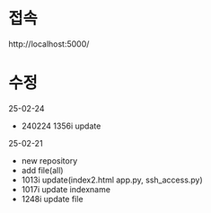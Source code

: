 # 접속
http://localhost:5000/

# 수정
25-02-24
- 240224 1356i update

25-02-21
- new repository
- add file(all)
- 1013i update(index2.html app.py, ssh_access.py)
- 1017i update indexname
- 1248i update file 